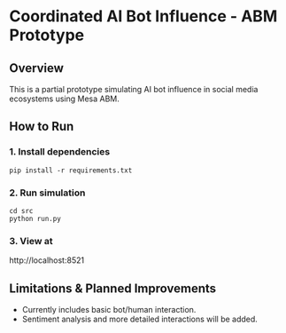 # Coordinated AI Bot Influence - ABM Prototype

## Overview
This is a partial prototype simulating AI bot influence in social media ecosystems using Mesa ABM.

## How to Run
### 1. Install dependencies
```
pip install -r requirements.txt
```

### 2. Run simulation
```
cd src
python run.py
```

### 3. View at
http://localhost:8521

## Limitations & Planned Improvements
- Currently includes basic bot/human interaction.
- Sentiment analysis and more detailed interactions will be added.
